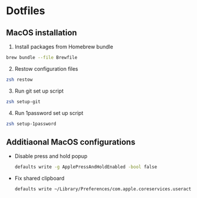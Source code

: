 # Dotfiles

## MacOS installation

1. Install packages from Homebrew bundle

```bash
brew bundle --file Brewfile
```

2. Restow configuration files

```bash
zsh restow
```

3. Run git set up script

```bash
zsh setup-git
```

4. Run 1password set up script

```bash
zsh setup-1password
```

## Additiaonal MacOS configurations

- Disable press and hold popup
    ```bash
    defaults write -g ApplePressAndHoldEnabled -bool false
    ```

- Fix shared clipboard
    ```bash
    defaults write ~/Library/Preferences/com.apple.coreservices.useractivityd.plist ClipboardSharingEnabled 1
    ```

